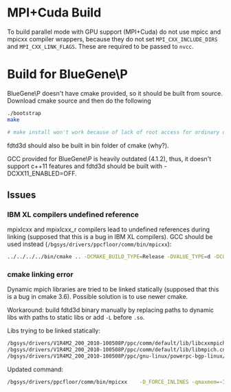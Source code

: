 # MPI+Cuda Build

To build parallel mode with GPU support (MPI+Cuda) do not use mpicc and mpicxx compiler wrappers, because they do not set `MPI_CXX_INCLUDE_DIRS` and `MPI_CXX_LINK_FLAGS`. These are required to be passed to `nvcc`.

# Build for BlueGene\P

BlueGene\P doesn't have cmake provided, so it should be built from source. Download cmake source and then do the following

```sh
./bootstrap
make

# make install won't work because of lack of root access for ordinary users
```

fdtd3d should also be built in bin folder of cmake (why?).

GCC provided for BlueGene\P is heavily outdated (4.1.2), thus, it doesn't support c++11 features and fdtd3d should be built with -DCXX11_ENABLED=OFF.

## Issues

### IBM XL compilers undefined reference

mpixlcxx and mpixlcxx_r compilers lead to undefined references during linking (supposed that this is a bug in IBM XL compilers). GCC should be used instead (`/bgsys/drivers/ppcfloor/comm/bin/mpicxx`):

```sh
../../../../bin/cmake .. -DCMAKE_BUILD_TYPE=Release -DVALUE_TYPE=d -DCOMPLEX_FIELD_VALUES=ON -DSOLVER_DIM_MODES=DIM3 -DPARALLEL_GRID_DIMENSION=3 -DPRINT_MESSAGE=OFF -DPARALLEL_GRID=ON -DPARALLEL_BUFFER_DIMENSION=x -DCXX11_ENABLED=OFF -DCUDA_ENABLED=OFF -DCUDA_ARCH_SM_TYPE=sm_50 -DDYNAMIC_GRID=OFF -DCOMBINED_SENDRECV=ON -DMPI_CLOCK=OFF -DCMAKE_C_COMPILER=/bgsys/drivers/ppcfloor/comm/bin/mpicc -DCMAKE_CXX_COMPILER=/bgsys/drivers/ppcfloor/comm/bin/mpicxx
```

### cmake linking error

Dynamic mpich libraries are tried to be linked statically (supposed that this is a bug in cmake 3.6). Possible solution is to use newer cmake.

Workaround: build fdtd3d binary manually by replacing paths to dynamic libs with paths to static libs or add `-L` before `.so`.

Libs trying to be linked statically:
```sh
/bgsys/drivers/V1R4M2_200_2010-100508P/ppc/comm/default/lib/libcxxmpich.cnk.so
/bgsys/drivers/V1R4M2_200_2010-100508P/ppc/comm/default/lib/libmpich.cnk.so
/bgsys/drivers/V1R4M2_200_2010-100508P/ppc/gnu-linux/powerpc-bgp-linux/lib/librt.so
```

Updated command:
```sh
/bgsys/drivers/ppcfloor/comm/bin/mpicxx    -D_FORCE_INLINES -qmaxmem=-1  -O3  -O3 -DNDEBUG   CMakeFiles/fdtd3d.dir/main.cpp.o  -o fdtd3d /bgsys/drivers/V1R4M2_200_2010-100508P/ppc/comm/default/lib/libcxxmpich.cnk.a /bgsys/drivers/V1R4M2_200_2010-100508P/ppc/comm/default/lib/libmpich.cnk.a /bgsys/drivers/V1R4M2_200_2010-100508P/ppc/comm/default/lib/libopa.a -ldcmf.cnk -ldcmfcoll.cnk -lpthread -lSPI.cna /bgsys/drivers/V1R4M2_200_2010-100508P/ppc/gnu-linux/powerpc-bgp-linux/lib/librt.a Kernels/libKernels.a Settings/libSettings.a Coordinate/libCoordinate.a Grid/libGrid.a Layout/libLayout.a File-Management/Loader/libLoader.a File-Management/Dumper/libDumper.a Scheme/libInternalScheme.a Scheme/libScheme.a File-Management/Loader/libLoader.a File-Management/Dumper/libDumper.a File-Management/libFM.a ../Third-party/EasyBMP/libEasyBMP.a Scheme/libInternalScheme.a Grid/libGrid.a Settings/libSettings.a Helpers/libHelpers.a Layout/libLayout.a Kernels/libKernels.a Coordinate/libCoordinate.a
```
